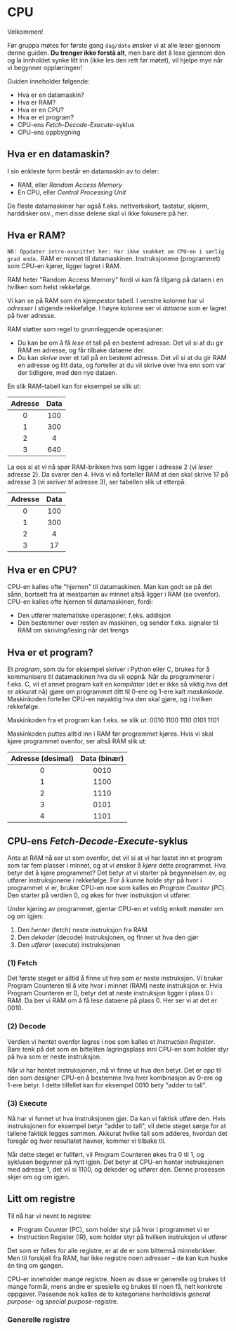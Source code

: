 
# CPU

Velkommen!

Før gruppa møtes for første gang `dag/dato` ønsker vi at alle leser gjennom denne guiden. **Du trenger ikke forstå alt**, men bare det å lese gjennom den og la innholdet synke litt inn (ikke les den rett før møtet), vil hjelpe mye når vi begynner opplæringen!

Guiden inneholder følgende:
- Hva er en datamaskin?
- Hva er RAM?
- Hva er en CPU?
- Hva er et program?
- CPU-ens _Fetch-Decode-Execute_-syklus
- CPU-ens oppbygning

## Hva er en datamaskin?

I sin enkleste form består en datamaskin av to deler:
- RAM, eller _Random Access Memory_
- En CPU, eller _Central Processing Unit_

De fleste datamaskiner har også f.eks. nettverkskort, tastatur, skjerm, harddisker osv., men disse delene skal vi ikke fokusere på her.

## Hva er RAM?
`NB: Oppdater intro-avsnittet her: Har ikke snakket om CPU-en i særlig grad enda.`
RAM er minnet til datamaskinen. Instruksjonene (programmet) som CPU-en kjører, ligger lagret i RAM.

RAM heter "Random Access Memory" fordi vi kan få tilgang på dataen i en hvilken som helst rekkefølge.

Vi kan se på RAM som én kjempestor tabell. I venstre kolonne har vi _adresser_ i stigende rekkefølge. I høyre kolonne ser vi _dataene_ som er lagret på hver adresse. 

RAM støtter som regel to grunnleggende operasjoner:
- Du kan be om å få _lese_ et tall på en bestemt adresse. Det vil si at du gir RAM en adresse, og får tilbake dataene der.
- Du kan _skrive_ over et tall på en bestemt adresse. Det vil si at du gir RAM en adresse og litt data, og forteller at du vil skrive over hva enn som var der tidligere, med den nye dataen.

En slik RAM-tabell kan for eksempel se slik ut:

|   Adresse     |   Data
|:-------------:|:---------:
|   0           |   100
|   1           |   300
|   2           |   4
|   3           |   640
    
La oss si at vi nå spør RAM-brikken hva som ligger i adresse 2 (vi _leser_ adresse 2). Da svarer den 4. Hvis vi nå forteller RAM at den skal skrive 17 på adresse 3 (vi _skriver til_ adresse 3), ser tabellen slik ut etterpå:

|   Adresse     |   Data
|:-------------:|:---------:
|   0           |   100
|   1           |   300
|   2           |   4
|   3           |   17

## Hva er en CPU?

CPU-en kalles ofte "hjernen" til datamaskinen. Man kan godt se på det sånn, bortsett fra at mestparten av minnet altså ligger i RAM (se ovenfor). CPU-en kalles ofte hjernen til datamaskinen, fordi:
- Den utfører matematiske operasjoner, f.eks. addisjon
- Den bestemmer over resten av maskinen, og sender f.eks. signaler til RAM om skriving/lesing når det trengs

## Hva er et program?

Et _program_, som du for eksempel skriver i Python eller C, brukes for å kommunisere til datamaskinen hva du vil oppnå. Når du programmerer i f.eks. C, vil et annet program kalt en _kompilator_ (det er ikke så viktig hva det er akkurat nå) gjøre om programmet ditt til 0-ere og 1-ere kalt _maskinkode_. Maskinkoden forteller CPU-en nøyaktig hva den skal gjøre, og i hvilken rekkefølge.

Maskinkoden fra et program kan f.eks. se slik ut:  0010  1100  1110  0101  1101

Maskinkoden puttes alltid inn i RAM før programmet kjøres. Hvis vi skal kjøre programmet ovenfor, ser altså RAM slik ut:

|   Adresse (desimal)       |   Data (binær)
|:-------------------------:|:---------------------:
|   0                       |   0010
|   1                       |   1100
|   2                       |   1110
|   3                       |   0101
|   4                       |   1101

## CPU-ens _Fetch-Decode-Execute_-syklus

Anta at RAM nå ser ut som ovenfor, det vil si at vi har lastet inn et program som tar fem plasser i minnet, og at vi ønsker å _kjøre_ dette programmet. Hva betyr det å kjøre programmet? Det betyr at vi starter på begynnelsen av, og utfører instruksjonene i rekkefølge. For å kunne holde styr på hvor i programmet vi er, bruker CPU-en noe som kalles en _Program Counter_ (_PC_). Den starter på verdien 0, og økes for hver instruksjon vi utfører.

Under kjøring av programmet, gjentar CPU-en et veldig enkelt mønster om og om igjen:
1. Den _henter_ (fetch) neste instruksjon fra RAM
2. Den _dekoder_ (decode) instruksjonen, og finner ut hva den gjør
3. Den _utfører_ (execute) instruksjonen 

### (1) Fetch

Det første steget er alltid å finne ut hva som er neste instruksjon. Vi bruker Program Counteren til å vite hvor i minnet (RAM) neste instruksjon er. Hvis Program Counteren er 0, betyr det at neste instruksjon ligger i plass 0 i RAM. Da ber vi RAM om å få lese dataene på plass 0. Her ser vi at det er 0010. 

### (2) Decode

Verdien vi hentet ovenfor lagres i noe som kalles et _Instruction Register_. Bare tenk på det som en bitteliten lagringsplass inni CPU-en som holder styr på hva som er neste instruksjon.

Når vi har hentet instruksjonen, må vi finne ut hva den betyr. Det er opp til den som designer CPU-en å bestemme hva hver kombinasjon av 0-ere og 1-ere betyr. I dette tilfellet kan for eksempel 0010 bety "adder to tall".

### (3) Execute

Nå har vi funnet ut hva instruksjonen gjør. Da kan vi faktisk utføre den. Hvis instruksjonen for eksempel betyr "adder to tall", vil dette steget sørge for at tallene faktisk legges sammen. Akkurat hvilke tall som adderes, hvordan det foregår og hvor resultatet havner, kommer vi tilbake til.

Når dette steget er fullført, vil Program Counteren økes fra 0 til 1, og syklusen begynner på nytt igjen. Det betyr at CPU-en henter instruksjonen med adresse 1, det vil si 1100, og dekoder og utfører den. Denne prosessen skjer om og om igjen.

## Litt om registre

Til nå har vi nevnt to registre:
- Program Counter (PC), som holder styr på hvor i programmet vi er
- Instruction Register (IR), som holder styr på hvilken instruksjon vi utfører

Det som er felles for alle registre, er at de er som bittemså minnebrikker. Men til forskjell fra RAM, har ikke registre noen adresser – de kan kun huske én ting om gangen.

CPU-er inneholder mange registre. Noen av disse er generelle og brukes til mange formål, mens andre er spesielle og brukes til noen få, helt konkrete oppgaver. Passende nok kalles de to kategoriene henholdsvis _general purpose_- og _special purpose_-registre.

### Generelle registre

